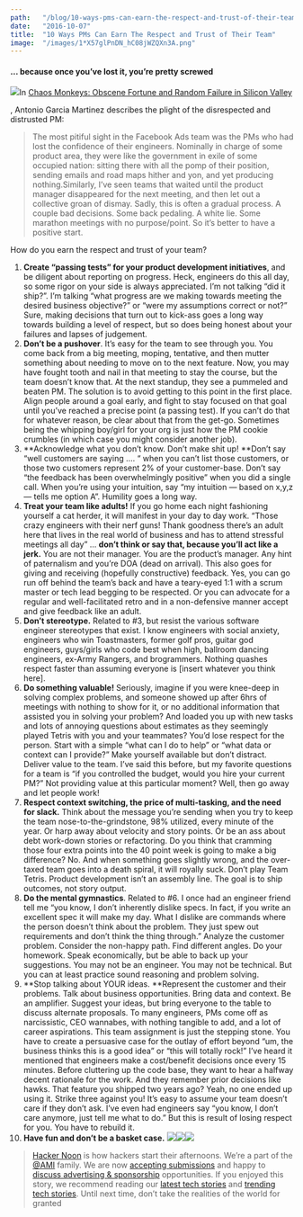 ```yaml
---
path:	"/blog/10-ways-pms-can-earn-the-respect-and-trust-of-their-team"
date:	"2016-10-07"
title:	"10 Ways PMs Can Earn The Respect and Trust of Their Team"
image:	"/images/1*X57glPnDN_hC08jWZQXn3A.png"
---
```


#### … because once you’ve lost it, you’re pretty screwed

![](/images/1*X57glPnDN_hC08jWZQXn3A.png)In [Chaos Monkeys: Obscene Fortune and Random Failure in Silicon Valley](https://www.amazon.com/Chaos-Monkeys-Obscene-Fortune-Failure-ebook/dp/B019MMUAAQ)

, Antonio Garcia Martinez describes the plight of the disrespected and distrusted PM:


> The most pitiful sight in the Facebook Ads team was the PMs who had lost the confidence of their engineers. Nominally in charge of some product area, they were like the government in exile of some occupied nation: sitting there with all the pomp of their position, sending emails and road maps hither and yon, and yet producing nothing.Similarly, I’ve seen teams that waited until the product manager disappeared for the next meeting, and then let out a collective groan of dismay. Sadly, this is often a gradual process. A couple bad decisions. Some back pedaling. A white lie. Some marathon meetings with no purpose/point. So it’s better to have a positive start.

How do you earn the respect and trust of your team?

1. **Create “passing tests” for your product development initiatives**, and be diligent about reporting on progress. Heck, engineers do this all day, so some rigor on your side is always appreciated. I’m not talking “did it ship?”. I’m talking “what progress are we making towards meeting the desired business objective?” or “were my assumptions correct or not?” Sure, making decisions that turn out to kick-ass goes a long way towards building a level of respect, but so does being honest about your failures and lapses of judgement.
2. **Don’t be a pushover**. It’s easy for the team to see through you. You come back from a big meeting, moping, tentative, and then mutter something about needing to move on to the next feature. Now, you may have fought tooth and nail in that meeting to stay the course, but the team doesn’t know that. At the next standup, they see a pummeled and beaten PM. The solution is to avoid getting to this point in the first place. Align people around a goal early, and fight to stay focused on that goal until you’ve reached a precise point (a passing test). If you can’t do that for whatever reason, be clear about that from the get-go. Sometimes being the whipping boy/girl for your org is just how the PM cookie crumbles (in which case you might consider another job).
3. **Acknowledge what you don’t know. Don’t make shit up! **Don’t say “well customers are saying …. “ when you can’t list those customers, or those two customers represent 2% of your customer-base. Don’t say “the feedback has been overwhelmingly positive” when you did a single call. When you’re using your intuition, say “my intuition — based on x,y,z — tells me option A”. Humility goes a long way.
4. **Treat your team like adults!** If you go home each night fashioning yourself a cat herder, it will manifest in your day to day work. “Those crazy engineers with their nerf guns! Thank goodness there’s an adult here that lives in the real world of business and has to attend stressful meetings all day” … **don’t think or say that, because you’ll act like a jerk.** You are not their manager. You are the product’s manager. Any hint of paternalism and you’re DOA (dead on arrival). This also goes for giving and receiving (hopefully constructive) feedback. Yes, you can go run off behind the team’s back and have a teary-eyed 1:1 with a scrum master or tech lead begging to be respected. Or you can advocate for a regular and well-facilitated retro and in a non-defensive manner accept and give feedback like an adult.
5. **Don’t stereotype.** Related to #3, but resist the various software engineer stereotypes that exist. I know engineers with social anxiety, engineers who win Toastmasters, former golf pros, guitar god engineers, guys/girls who code best when high, ballroom dancing engineers, ex-Army Rangers, and brogrammers. Nothing quashes respect faster than assuming everyone is [insert whatever you think here].
6. **Do something valuable!** Seriously, imagine if you were knee-deep in solving complex problems, and someone showed up after 6hrs of meetings with nothing to show for it, or no additional information that assisted you in solving your problem? And loaded you up with new tasks and lots of annoying questions about estimates as they seemingly played Tetris with you and your teammates? You’d lose respect for the person. Start with a simple “what can I do to help” or “what data or context can I provide?” Make yourself available but don’t distract. Deliver value to the team. I’ve said this before, but my favorite questions for a team is “if you controlled the budget, would you hire your current PM?” Not providing value at this particular moment? Well, then go away and let people work!
7. **Respect context switching, the price of multi-tasking, and the need for slack.** Think about the message you’re sending when you try to keep the team nose-to-the-grindstone, 98% utilized, every minute of the year. Or harp away about velocity and story points. Or be an ass about debt work-down stories or refactoring. Do you think that cramming those four extra points into the 40 point week is going to make a big difference? No. And when something goes slightly wrong, and the over-taxed team goes into a death spiral, it will royally suck. Don’t play Team Tetris. Product development isn’t an assembly line. The goal is to ship outcomes, not story output.
8. **Do the mental gymnastics**. Related to #6. I once had an engineer friend tell me “you know, I don’t inherently dislike specs. In fact, if you write an excellent spec it will make my day. What I dislike are commands where the person doesn’t think about the problem. They just spew out requirements and don’t think the thing through.” Analyze the customer problem. Consider the non-happy path. Find different angles. Do your homework. Speak economically, but be able to back up your suggestions. You may not be an engineer. You may not be technical. But you can at least practice sound reasoning and problem solving.
9. **Stop talking about YOUR ideas. **Represent the customer and their problems. Talk about business opportunities. Bring data and context. Be an amplifier. Suggest your ideas, but bring everyone to the table to discuss alternate proposals. To many engineers, PMs come off as narcissistic, CEO wannabes, with nothing tangible to add, and a lot of career aspirations. This team assignment is just the stepping stone. You have to create a persuasive case for the outlay of effort beyond “um, the business thinks this is a good idea” or “this will totally rock!” I’ve heard it mentioned that engineers make a cost/benefit decisions once every 15 minutes. Before cluttering up the code base, they want to hear a halfway decent rationale for the work. And they remember prior decisions like hawks. That feature you shipped two years ago? Yeah, no one ended up using it. Strike three against you! It’s easy to assume your team doesn’t care if they don’t ask. I’ve even had engineers say “you know, I don’t care anymore, just tell me what to do.” But this is result of losing respect for you. You have to rebuild it.
10. **Have fun and don’t be a basket case.**
[![](/images/1*0hqOaABQ7XGPT-OYNgiUBg.png)](http://bit.ly/HackernoonFB)[![](/images/1*Vgw1jkA6hgnvwzTsfMlnpg.png)](https://goo.gl/k7XYbx)[![](/images/1*gKBpq1ruUi0FVK2UM_I4tQ.png)](https://goo.gl/4ofytp)
> [Hacker Noon](http://bit.ly/Hackernoon) is how hackers start their afternoons. We’re a part of the [@AMI](http://bit.ly/atAMIatAMI) family. We are now [accepting submissions](http://bit.ly/hackernoonsubmission) and happy to [discuss advertising & sponsorship](mailto:partners@amipublications.com) opportunities.
> If you enjoyed this story, we recommend reading our [latest tech stories](http://bit.ly/hackernoonlatestt) and [trending tech stories](https://hackernoon.com/trending). Until next time, don’t take the realities of the world for granted![![](/images/1*35tCjoPcvq6LbB3I6Wegqw.jpeg)](https://goo.gl/Ahtev1)